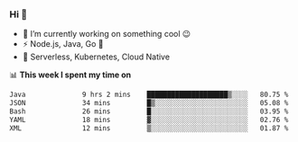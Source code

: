 ### Hi 👋

<!--
**nodejh/nodejh** is a ✨ _special_ ✨ repository because its `README.md` (this file) appears on your GitHub profile.

Here are some ideas to get you started:

- 🔭 I’m currently working on ...
- 🌱 I’m currently learning ...
- 👯 I’m looking to collaborate on ...
- 🤔 I’m looking for help with ...
- 💬 Ask me about ...
- 📫 How to reach me: ...
- 😄 Pronouns: ...
- ⚡ Fun fact: ...
-->

- 🔭 I’m currently working on something cool :wink:
- ⚡ Node.js, Java, Go :thought_balloon:
- 🤖 Serverless, Kubernetes, Cloud Native

📊 **This week I spent my time on**

<!--START_SECTION:waka-->

```txt
Java              9 hrs 2 mins    ████████████████████▒░░░░   80.75 %
JSON              34 mins         █▒░░░░░░░░░░░░░░░░░░░░░░░   05.08 %
Bash              26 mins         █░░░░░░░░░░░░░░░░░░░░░░░░   03.95 %
YAML              18 mins         ▓░░░░░░░░░░░░░░░░░░░░░░░░   02.76 %
XML               12 mins         ▒░░░░░░░░░░░░░░░░░░░░░░░░   01.87 %
```

<!--END_SECTION:waka-->


<!--
:traffic_light: **Visitors**

![visitors](https://visitor-badge.glitch.me/badge?page_id=nodejh.nodejh)
-->
